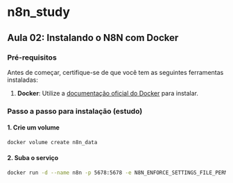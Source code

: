 # n8n_study

## Aula 02: Instalando o N8N com Docker

### Pré-requisitos

Antes de começar, certifique-se de que você tem as seguintes ferramentas instaladas:

1. **Docker**: Utilize a [documentação oficial do Docker](https://docs.docker.com/get-docker/) para instalar.

### Passo a passo para instalação (estudo)

#### 1. Crie um volume

```bash
docker volume create n8n_data
```

#### 2. Suba o serviço

```bash
docker run -d --name n8n -p 5678:5678 -e N8N_ENFORCE_SETTINGS_FILE_PERMISSIONS=true -v n8n_data:/home/node/.n8n docker.n8n.io/n8nio/n8n
```

